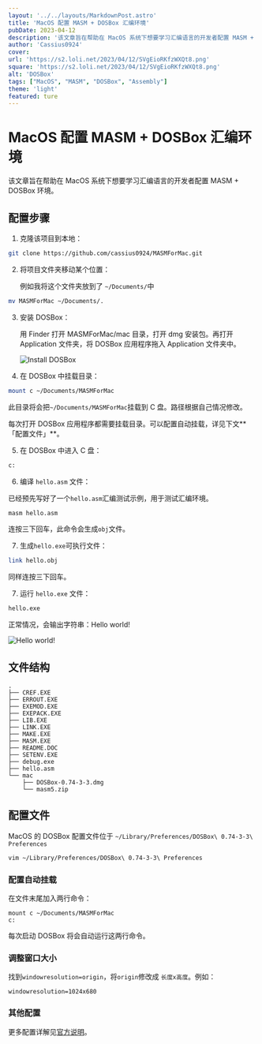 ```yaml
---
layout: '../../layouts/MarkdownPost.astro'
title: 'MacOS 配置 MASM + DOSBox 汇编环境'
pubDate: 2023-04-12
description: '该文章旨在帮助在 MacOS 系统下想要学习汇编语言的开发者配置 MASM + DOSBox 环境。'
author: 'Cassius0924'
cover:
url: 'https://s2.loli.net/2023/04/12/SVgEioRKfzWXQt8.png'
square: 'https://s2.loli.net/2023/04/12/SVgEioRKfzWXQt8.png'
alt: 'DOSBox'
tags: ["MacOS", "MASM", "DOSBox", "Assembly"]
theme: 'light'
featured: ture
---
```


# MacOS 配置 MASM + DOSBox 汇编环境

该文章旨在帮助在 MacOS 系统下想要学习汇编语言的开发者配置 MASM + DOSBox 环境。

## 配置步骤

1. 克隆该项目到本地：

```bash
git clone https://github.com/cassius0924/MASMForMac.git
```

2. 将项目文件夹移动某个位置：

   例如我将这个文件夹放到了 `~/Documents/`中

```bash
mv MASMForMac ~/Documents/.
```

3. 安装 DOSBox：

   用 Finder 打开 MASMForMac/mac 目录，打开 dmg 安装包。再打开 Application 文件夹，将 DOSBox 应用程序拖入 Application 文件夹中。

   ![Install DOSBox](https://s2.loli.net/2023/04/12/VFnbHXMK2WDEJ49.png)

4. 在 DOSBox 中挂载目录：

```bash
mount c ~/Documents/MASMForMac
```

此目录将会把`~/Documents/MASMForMac`挂载到 C 盘。路径根据自己情况修改。

每次打开 DOSBox 应用程序都需要挂载目录。可以配置自动挂载，详见下文**「配置文件」**。

5. 在 DOSBox 中进入 C 盘：

```bash
c:
```

6. 编译 `hello.asm` 文件：

已经预先写好了一个`hello.asm`汇编测试示例，用于测试汇编环境。

```bash
masm hello.asm
```

连按三下回车，此命令会生成`obj`文件。

7. 生成`hello.exe`可执行文件：

```bash
link hello.obj
```

同样连按三下回车。

7. 运行 `hello.exe` 文件：

```bash
hello.exe
```

正常情况，会输出字符串：Hello world!

![Hello world!](https://s2.loli.net/2023/04/12/MFtVCEZekNRgSIQ.png)

## 文件结构

```
.
├── CREF.EXE
├── ERROUT.EXE
├── EXEMOD.EXE
├── EXEPACK.EXE
├── LIB.EXE
├── LINK.EXE
├── MAKE.EXE
├── MASM.EXE
├── README.DOC
├── SETENV.EXE
├── debug.exe
├── hello.asm
└── mac
    ├── DOSBox-0.74-3-3.dmg
    └── masm5.zip
```

## 配置文件

MacOS 的 DOSBox 配置文件位于 `~/Library/Preferences/DOSBox\ 0.74-3-3\ Preferences`

```bash
vim ~/Library/Preferences/DOSBox\ 0.74-3-3\ Preferences
```

### 配置自动挂载

在文件末尾加入两行命令：

```
mount c ~/Documents/MASMForMac
c:
```

每次启动 DOSBox 将会自动运行这两行命令。

### 调整窗口大小

找到`windowresolution=origin`，将`origin`修改成 `长度x高度`。例如：

```
windowresolution=1024x680
```

### 其他配置

更多配置详解见[官方说明](https://www.dosbox.com/wiki/Dosbox.conf#Mac_OS_X)。

